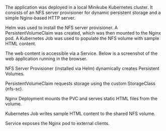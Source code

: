 The application was deployed in a local Minikube Kubernetes cluster. It consists of an NFS server provisioner for dynamic persistent storage and a simple Nginx-based HTTP server.

Helm was used to install the NFS server provisioner. A PersistentVolumeClaim was created, which was then mounted to the Nginx pod. A Kubernetes Job was used to populate the NFS volume with sample HTML content.

The web content is accessible via a Service. Below is a screenshot of the web application running in the browser.

NFS Server Provisioner (installed via Helm) dynamically creates Persistent Volumes.

PersistentVolumeClaim requests storage using the custom StorageClass (nfs-sc).

Nginx Deployment mounts the PVC and serves static HTML files from the volume.

Kubernetes Job writes sample HTML content to the shared NFS volume.

Service exposes the Nginx pod to external clients.

